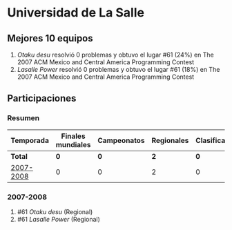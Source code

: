 # Universidad de La Salle

## Mejores 10 equipos

1. _Otaku desu_ resolvió 0 problemas y obtuvo el lugar #61 (24%) en The 2007 ACM Mexico and Central America Programming Contest
1. _Lasalle Power_ resolvió 0 problemas y obtuvo el lugar #61 (18%) en The 2007 ACM Mexico and Central America Programming Contest

## Participaciones

### Resumen

| Temporada | Finales mundiales | Campeonatos | Regionales | Clasificatorios | Equipos |
| --- | --- | --- | --- | --- | --- |
| **Total** | **0** | **0** | **2** | **0** | **2** |
| [2007-2008](#2007-2008) | 0 | 0 | 2 | 0 | 2 |

### 2007-2008

1. #61 _Otaku desu_ (Regional)
1. #61 _Lasalle Power_ (Regional)



